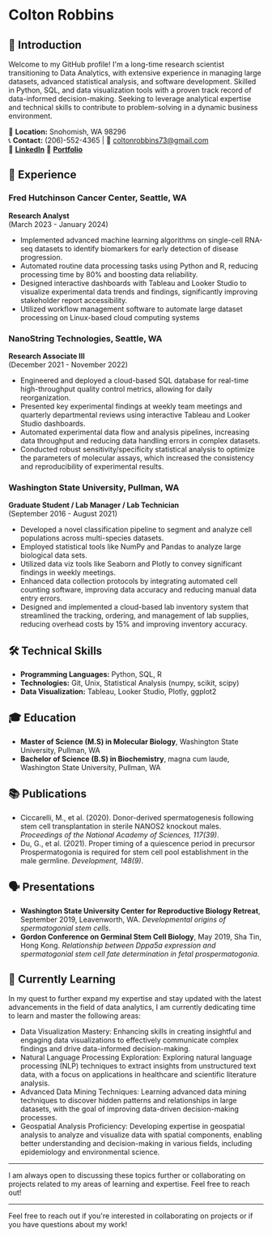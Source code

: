 # Colton Robbins

## 👋 Introduction
Welcome to my GitHub profile! I'm a long-time research scientist transitioning to Data Analytics, with extensive experience in managing large datasets, advanced statistical analysis, and software development. Skilled in Python, SQL, and data visualization tools with a proven track record of data-informed decision-making. Seeking to leverage analytical expertise and technical skills to contribute to problem-solving in a dynamic business environment.


📍 **Location:** Snohomish, WA 98296  
📞 **Contact:** (206)-552-4365 | 📧 coltonrobbins73@gmail.com  
🔗 **[LinkedIn](linkedin.com/in/colton-robbins73)**
🏅 **[Portfolio](Portfolio-CMR.github.io/Directory)**

## 💼 Experience

### Fred Hutchinson Cancer Center, Seattle, WA
**Research Analyst**  
(March 2023 - January 2024)
- Implemented advanced machine learning algorithms on single-cell RNA-seq datasets to identify biomarkers for early detection of disease progression.
- Automated routine data processing tasks using Python and R, reducing processing time by 80% and boosting data reliability.
- Designed interactive dashboards with Tableau and Looker Studio to visualize experimental data trends and findings, significantly improving stakeholder report accessibility.
- Utilized workflow management software to automate large dataset processing on Linux-based cloud computing systems

### NanoString Technologies, Seattle, WA
**Research Associate III**  
(December 2021 - November 2022)
- Engineered and deployed a cloud-based SQL database for real-time high-throughput quality control metrics, allowing for daily reorganization.
- Presented key experimental findings at weekly team meetings and quarterly departmental reviews using interactive Tableau and Looker Studio dashboards.
- Automated experimental data flow and analysis pipelines, increasing data throughput and reducing data handling errors in complex datasets.
- Conducted robust sensitivity/specificity statistical analysis to optimize the parameters of molecular assays, which increased the consistency and reproducibility of experimental results.

### Washington State University, Pullman, WA
**Graduate Student / Lab Manager / Lab Technician**  
(September 2016 - August 2021)
- Developed a novel classification pipeline to segment and analyze cell populations across multi-species datasets.
- Employed statistical tools like NumPy and Pandas to analyze large biological data sets.
- Utilized data viz tools like Seaborn and Plotly to convey significant findings in weekly meetings.
- Enhanced data collection protocols by integrating automated cell counting software, improving data accuracy and reducing manual data entry errors.
- Designed and implemented a cloud-based lab inventory system that streamlined the tracking, ordering, and management of lab supplies, reducing overhead costs by 15% and improving inventory accuracy.

## 🛠 Technical Skills
- **Programming Languages:** Python, SQL, R
- **Technologies:** Git, Unix, Statistical Analysis (numpy, scikit, scipy)
- **Data Visualization:** Tableau, Looker Studio, Plotly, ggplot2

## 🎓 Education
- **Master of Science (M.S) in Molecular Biology**, Washington State University, Pullman, WA
- **Bachelor of Science (B.S) in Biochemistry**, magna cum laude, Washington State University, Pullman, WA

## 📚 Publications
- Ciccarelli, M., et al. (2020). Donor-derived spermatogenesis following stem cell transplantation in sterile NANOS2 knockout males. *Proceedings of the National Academy of Sciences, 117(39)*.
- Du, G., et al. (2021). Proper timing of a quiescence period in precursor Prospermatogonia is required for stem cell pool establishment in the male germline. *Development, 148(9)*.

## 🗣 Presentations
- **Washington State University Center for Reproductive Biology Retreat**, September 2019, Leavenworth, WA. *Developmental origins of spermatogonial stem cells*.
- **Gordon Conference on Germinal Stem Cell Biology**, May 2019, Sha Tin, Hong Kong. *Relationship between Dppa5a expression and spermatogonial stem cell fate determination in fetal prospermatogonia*.

## 🌱 Currently Learning

In my quest to further expand my expertise and stay updated with the latest advancements in the field of data analytics, I am currently dedicating time to learn and master the following areas:

- Data Visualization Mastery: Enhancing skills in creating insightful and engaging data visualizations to effectively communicate complex findings and drive data-informed decision-making.
- Natural Language Processing Exploration: Exploring natural language processing (NLP) techniques to extract insights from unstructured text data, with a focus on applications in healthcare and scientific literature analysis.
- Advanced Data Mining Techniques: Learning advanced data mining techniques to discover hidden patterns and relationships in large datasets, with the goal of improving data-driven decision-making processes.
- Geospatial Analysis Proficiency: Developing expertise in geospatial analysis to analyze and visualize data with spatial components, enabling better understanding and decision-making in various fields, including epidemiology and environmental science.

---

I am always open to discussing these topics further or collaborating on projects related to my areas of learning and expertise. Feel free to reach out!


---

Feel free to reach out if you're interested in collaborating on projects or if you have questions about my work!
